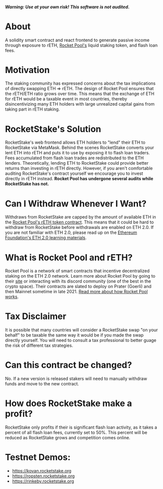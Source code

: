 ##### Warning: Use at your own risk! This software is not audited.

# About

A solidity smart contract and react frontend to generate passive income through exposure to rETH, [Rocket Pool's](https://rocketpool.net) liquid staking token, and flash loan fees.

# Motivation 

The staking community has expressed concerns about the tax implications of directly swapping ETH => rETH. The design of Rocket Pool ensures that the rETH/ETH ratio grows over time. This means that the exchange of ETH for rETH would be a taxable event in most countries, thereby disincentivizing many ETH holders with large unrealized capital gains from taking part in rETH staking. 

# RocketStake's Solution 

RocketStake's web frontend allows ETH holders to "lend" their ETH to RocketStake via MetaMask. Behind the scenes RocketStake converts your lent ETH into rETH and puts it to use by exposing it to flash loan traders. Fees accumulated from flash loan trades are redistributed to the ETH lenders. Theoretically, lending ETH to RocketStake could provide better returns than investing in rETH directly. However, if you aren't comfortable auditing RocketStake's contract yourself we encourage you to invest directly in rETH instead. **Rocket Pool has undergone several audits while RocketStake has not.**

# Can I Withdraw Whenever I Want?

Withdraws from RocketStake are capped by the amount of available ETH in the [Rocket Pool's rETH token contract](https://github.com/rocket-pool/rocketpool/blob/master/contracts/contract/token/RocketTokenRETH.sol). This means that it could be hard to withdraw from RocketStake before withdrawals are enabled on ETH 2.0. If you are not familiar with ETH 2.0, please read up on the [Ethereum Foundation's ETH 2.0 learning materials](https://ethereum.org/en/eth2/).

# What is Rocket Pool and rETH?

Rocket Pool is a network of smart contracts that incentive decentralized staking on the ETH 2.0 network. Learn more about Rocket Pool by going to their [site](https://rocketpool.net) or interacting with its discord community (one of the best in the crypto space). Their contracts are slated to deploy on Prater (Goerli) and then Mainnet sometime in late 2021. [Read more about how Rocket Pool works](https://docs.rocketpool.net/guides/staking/overview.html#how-rocket-pool-works).

# Tax Disclaimer

It is possible that many countries will consider a RocketStake swap "on your behalf" to be taxable the same way it would be if you made the swap directly yourself. You will need to consult a tax professional to better guage the risk of different tax strategies. 

# Can this contract be changed?

No. If a new version is released stakers will need to manually withdraw funds and move to the new contract.

# How does RocketStake make a profit?

RocketStake only profits if their is significant flash loan activity, as it takes a percent of all flash loan fees, currently set to 50%. This percent will be reduced as RocketStake grows and competition comes online.

# Testnet Demos:

* https://kovan.rocketstake.org
* https://ropsten.rocketstake.org
* https://rinkeby.rocketstake.org